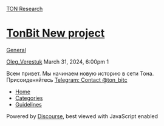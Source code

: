 [TON Research](/)

# [TonBit New project](/t/tonbit-new-project/2384)

[General](/c/general/4) 

    

[Oleg\_Verestuk](https://tonresear.ch/u/Oleg_Verestuk)  March 31, 2024, 6:00pm  1

Всем привет. Мы начинаем новую историю в сети Тона. Присоиденяйтесь [Telegram: Contact @ton\_bitc](https://t.me/ton_bitc)

 

*   [Home](/)
*   [Categories](/categories)
*   [Guidelines](/guidelines)

Powered by [Discourse](https://www.discourse.org), best viewed with JavaScript enabled